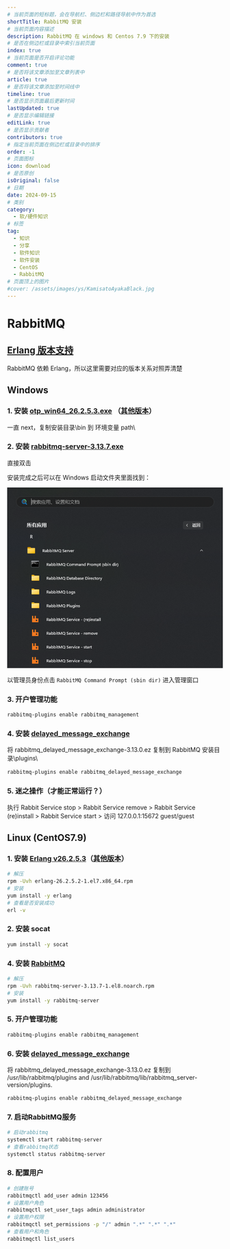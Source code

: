 ```yaml
---
# 当前页面的短标题，会在导航栏、侧边栏和路径导航中作为首选
shortTitle: RabbitMQ 安装
# 当前页面内容描述
description: RabbitMQ 在 windows 和 Centos 7.9 下的安装
# 是否在侧边栏或目录中索引当前页面
index: true
# 当前页面是否开启评论功能
comment: true
# 是否将该文章添加至文章列表中
article: true
# 是否将该文章添加至时间线中
timeline: true
# 是否显示页面最后更新时间
lastUpdated: true
# 是否显示编辑链接
editLink: true
# 是否显示贡献者
contributors: true
# 指定当前页面在侧边栏或目录中的排序
order: -1
# 页面图标
icon: download
# 是否原创
isOriginal: false
# 日期
date: 2024-09-15
# 类别
category:
  - 软/硬件知识
# 标签
tag:
  - 知识
  - 分享
  - 软件知识
  - 软件安装
  - CentOS
  - RabbitMQ
# 页面顶上的图片
#cover: /assets/images/ys/KamisatoAyakaBlack.jpg
---
```


# RabbitMQ

## [Erlang 版本支持](https://www.rabbitmq.com/docs/which-erlang)

RabbitMQ 依赖 Erlang，所以这里需要对应的版本关系对照弄清楚

## Windows

### 1. 安装 [otp_win64_26.2.5.3.exe](https://github.com/erlang/otp/releases/download/OTP-26.2.5.3/otp_win64_26.2.5.3.exe) （[其他版本](https://erlang.org/download/otp_versions_tree.html)）
   
一直 next，复制安装目录\bin 到 环境变量 path\

### 2. 安装 [rabbitmq-server-3.13.7.exe](https://github.com/rabbitmq/rabbitmq-server/releases/download/v3.13.7/rabbitmq-server-3.13.7.exe)

直接双击

安装完成之后可以在 Windows 启动文件夹里面找到：

![RabbitMQ管理文件夹](/assets/images/blog/rabbit_windows_manage_dir.png)

以管理员身份点击 `RabbitMQ Command Prompt (sbin dir)` 进入管理窗口

### 3. 开户管理功能   
   
```bash
rabbitmq-plugins enable rabbitmq_management
```

### 4. 安装 [delayed_message_exchange](https://github.com/rabbitmq/rabbitmq-delayed-message-exchange/releases/download/v3.13.0/rabbitmq_delayed_message_exchange-3.13.0.ez) 

将 rabbitmq_delayed_message_exchange-3.13.0.ez 复制到 RabbitMQ 安装目录\plugins\

```bash
rabbitmq-plugins enable rabbitmq_delayed_message_exchange
```

### 5. 迷之操作（才能正常运行？）
   
执行 Rabbit Service stop > Rabbit Service remove > Rabbit Service (re)install > Rabbit Service start > 访问 127.0.0.1:15672 guest/guest

## Linux (CentOS7.9)

### 1. 安装 [Erlang v26.2.5.3](https://github.com/rabbitmq/erlang-rpm/releases/tag/v26.2.5.3)（[其他版本](https://github.com/rabbitmq/erlang-rpm/releases)）

```bash
# 解压
rpm -Uvh erlang-26.2.5.2-1.el7.x86_64.rpm
# 安装
yum install -y erlang
# 查看是否安装成功
erl -v
```

### 2. 安装 socat

```bash
yum install -y socat
```

### 4. 安装 [RabbitMQ](https://github.com/rabbitmq/rabbitmq-server/releases/download/v3.13.7/rabbitmq-server-3.13.7-1.el8.noarch.rpm)

```bash
# 解压
rpm -Uvh rabbitmq-server-3.13.7-1.el8.noarch.rpm
# 安装
yum install -y rabbitmq-server
```

### 5. 开户管理功能

```bash
rabbitmq-plugins enable rabbitmq_management
```

### 6. 安装 [delayed_message_exchange](https://github.com/rabbitmq/rabbitmq-delayed-message-exchange/releases/download/v3.13.0/rabbitmq_delayed_message_exchange-3.13.0.ez)

将 rabbitmq_delayed_message_exchange-3.13.0.ez 复制到 /usr/lib/rabbitmq/plugins and /usr/lib/rabbitmq/lib/rabbitmq_server-version/plugins.

```bash
rabbitmq-plugins enable rabbitmq_delayed_message_exchange
```

### 7. 启动RabbitMQ服务

```bash
# 启动rabbitmq
systemctl start rabbitmq-server
# 查看rabbitmq状态
systemctl status rabbitmq-server
```

### 8. 配置用户

```bash
# 创建账号
rabbitmqctl add_user admin 123456
# 设置用户角色
rabbitmqctl set_user_tags admin administrator
# 设置用户权限
rabbitmqctl set_permissions -p "/" admin ".*" ".*" ".*"
# 查看用户和角色
rabbitmqctl list_users

```
